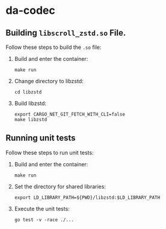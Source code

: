 # da-codec

## Building `libscroll_zstd.so` File.

Follow these steps to build the `.so` file:

1. Build and enter the container:
    ```
    make run
    ```

2. Change directory to libzstd:
    ```
    cd libzstd
    ```

3. Build libzstd:
    ```
    export CARGO_NET_GIT_FETCH_WITH_CLI=false
    make libzstd
    ```

## Running unit tests

Follow these steps to run unit tests:

1. Build and enter the container:
    ```
    make run
    ```

2. Set the directory for shared libraries:
    ```
    export LD_LIBRARY_PATH=${PWD}/libzstd:$LD_LIBRARY_PATH
    ```

3. Execute the unit tests:
    ```
    go test -v -race ./...
    ```
